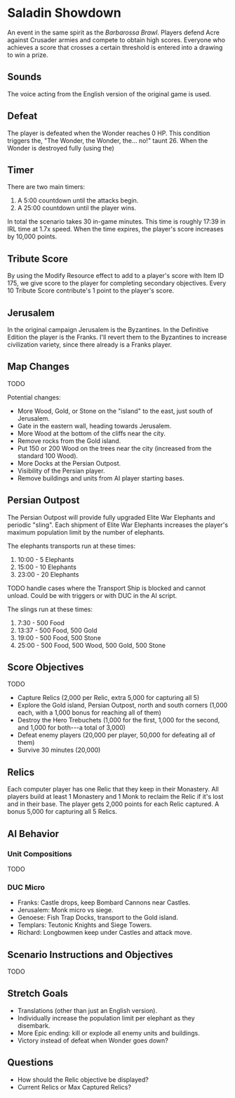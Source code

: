 # Saladin Showdown

An event in the same spirit as the *Barbarossa Brawl*.
Players defend Acre against Crusader armies and compete to obtain high scores.
Everyone who achieves a score that crosses a certain threshold is entered into a drawing to win a prize.

## Sounds

The voice acting from the English version of the original game is used.

## Defeat

The player is defeated when the Wonder reaches 0 HP.
This condition triggers the, "The Wonder, the Wonder, the... no!" taunt 26.
When the Wonder is destroyed fully (using the)

## Timer

There are two main timers:

1. A 5:00 countdown until the attacks begin.
2. A 25:00 countdown until the player wins.

In total the scenario takes 30 in-game minutes.
This time is roughly 17:39 in IRL time at 1.7x speed.
When the time expires, the player's score increases by 10,000 points.

## Tribute Score

By using the Modify Resource effect to add to a player's score with Item ID 175, we give score to the player for completing secondary objectives.
Every 10 Tribute Score contribute's 1 point to the player's score.

## Jerusalem

In the original campaign Jerusalem is the Byzantines.
In the Definitive Edition the player is the Franks.
I'll revert them to the Byzantines to increase civilization variety, since there already is a Franks player.

## Map Changes

TODO

Potential changes:

* More Wood, Gold, or Stone on the "island" to the east, just south of Jerusalem.
* Gate in the eastern wall, heading towards Jerusalem.
* More Wood at the bottom of the cliffs near the city.
* Remove rocks from the Gold island.
* Put 150 or 200 Wood on the trees near the city (increased from the standard 100 Wood).
* More Docks at the Persian Outpost.
* Visibility of the Persian player.
* Remove buildings and units from AI player starting bases.

## Persian Outpost

The Persian Outpost will provide fully upgraded Elite War Elephants and periodic "sling".
Each shipment of Elite War Elephants increases the player's maximum population limit by the number of elephants.

The elephants transports run at these times:

1. 10:00 - 5 Elephants
2. 15:00 - 10 Elephants
3. 23:00 - 20 Elephants

TODO handle cases where the Transport Ship is blocked and cannot unload.
Could be with triggers or with DUC in the AI script.

The slings run at these times:

1. 7:30 - 500 Food
2. 13:37 - 500 Food, 500 Gold
3. 19:00 - 500 Food, 500 Stone
4. 25:00 - 500 Food, 500 Wood, 500 Gold, 500 Stone

## Score Objectives

TODO

* Capture Relics (2,000 per Relic, extra 5,000 for capturing all 5)
* Explore the Gold island, Persian Outpost, north and south corners (1,000 each, with a 1,000 bonus for reaching all of them)
* Destroy the Hero Trebuchets (1,000 for the first, 1,000 for the second, and 1,000 for both---a total of 3,000)
* Defeat enemy players (20,000 per player, 50,000 for defeating all of them)
* Survive 30 minutes (20,000)

## Relics

Each computer player has one Relic that they keep in their Monastery.
All players build at least 1 Monastery and 1 Monk to reclaim the Relic if it's
lost and in their base.
The player gets 2,000 points for each Relic captured.
A bonus 5,000 for capturing all 5 Relics.

## AI Behavior

### Unit Compositions

TODO

### DUC Micro

* Franks: Castle drops, keep Bombard Cannons near Castles.
* Jerusalem: Monk micro vs siege.
* Genoese: Fish Trap Docks, transport to the Gold island.
* Templars: Teutonic Knights and Siege Towers.
* Richard: Longbowmen keep under Castles and attack move.

## Scenario Instructions and Objectives

TODO

## Stretch Goals

* Translations (other than just an English version).
* Individually increase the population limit per elephant as they disembark.
* More Epic ending: kill or explode all enemy units and buildings.
* Victory instead of defeat when Wonder goes down?

## Questions

* How should the Relic objective be displayed?
* Current Relics or Max Captured Relics?
